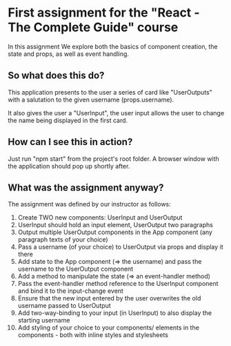 <h1>First assignment for the "React - The Complete Guide" course</h1>
<p>In this assignment We explore both the basics of component creation, the state and props, as well as event handling.</p>
<h2>So what does this do?</h2>
<p>This application presents to the user a series of card like "UserOutputs" with a salutation to the given username (props.username).</p>
<p>It also gives the user a "UserInput", the user input allows the user to change the name being displayed in the first card.</p>
<h2>How can I see this in action?</h2>
<p>Just run "npm start" from the project's root folder. A browser window with the application should pop up shortly after.</p>
<h2>What was the assignment anyway?</h2>
<p>The assignment was defined by our instructor as follows:</p>
<ol>
<li>Create TWO new components: UserInput and UserOutput</li>
<li>UserInput should hold an input element, UserOutput two paragraphs</li>
<li>Output multiple UserOutput components in the App component (any paragraph texts of your choice)</li>
<li>Pass a username (of your choice) to UserOutput via props and display it there</li>
<li>Add state to the App component (=&gt; the username) and pass the username to the UserOutput component</li>
<li>Add a method to manipulate the state (=&gt; an event-handler method)</li>
<li>Pass the event-handler method reference to the UserInput component and bind it to the input-change event</li>
<li>Ensure that the new input entered by the user overwrites the old username passed to UserOutput</li>
<li>Add two-way-binding to your input (in UserInput) to also display the starting username</li>
<li>Add styling of your choice to your components/ elements in the components - both with inline styles and stylesheets</li>
</ol>

